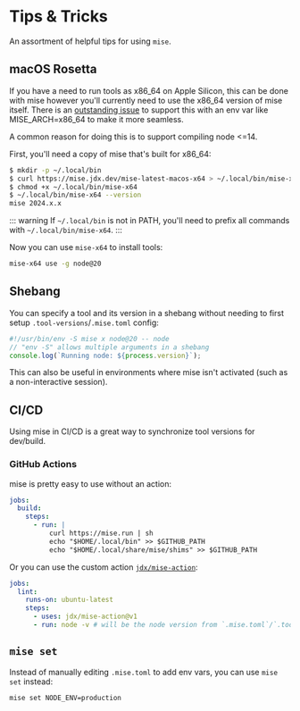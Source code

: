 # Tips & Tricks

An assortment of helpful tips for using `mise`.

## macOS Rosetta

If you have a need to run tools as x86_64 on Apple Silicon, this can be done with mise however you'll currently
need to use the x86_64 version of mise itself. There is an [outstanding issue](https://github.com/jdx/mise/issues/405)
to support this with an env var like MISE_ARCH=x86_64 to make it more seamless.

A common reason for doing this is to support compiling node <=14.

First, you'll need a copy of mise that's built for x86_64:

```sh
$ mkdir -p ~/.local/bin
$ curl https://mise.jdx.dev/mise-latest-macos-x64 > ~/.local/bin/mise-x64
$ chmod +x ~/.local/bin/mise-x64
$ ~/.local/bin/mise-x64 --version
mise 2024.x.x
```

::: warning
If `~/.local/bin` is not in PATH, you'll need to prefix all commands with `~/.local/bin/mise-x64`.
:::

Now you can use `mise-x64` to install tools:

```sh
mise-x64 use -g node@20
```

## Shebang

You can specify a tool and its version in a shebang without needing to first
setup `.tool-versions`/`.mise.toml` config:

```typescript
#!/usr/bin/env -S mise x node@20 -- node
// "env -S" allows multiple arguments in a shebang
console.log(`Running node: ${process.version}`);
```

This can also be useful in environments where mise isn't activated
(such as a non-interactive session).

## CI/CD

Using mise in CI/CD is a great way to synchronize tool versions for dev/build.

### GitHub Actions

mise is pretty easy to use without an action:

```yaml
jobs:
  build:
    steps:
      - run: |
          curl https://mise.run | sh
          echo "$HOME/.local/bin" >> $GITHUB_PATH
          echo "$HOME/.local/share/mise/shims" >> $GITHUB_PATH
```

Or you can use the custom action [`jdx/mise-action`](https://github.com/jdx/mise-action):

```yaml
jobs:
  lint:
    runs-on: ubuntu-latest
    steps:
      - uses: jdx/mise-action@v1
      - run: node -v # will be the node version from `.mise.toml`/`.tool-versions`
```

## `mise set`

Instead of manually editing `.mise.toml` to add env vars, you can use `mise set` instead:

```sh
mise set NODE_ENV=production
```

